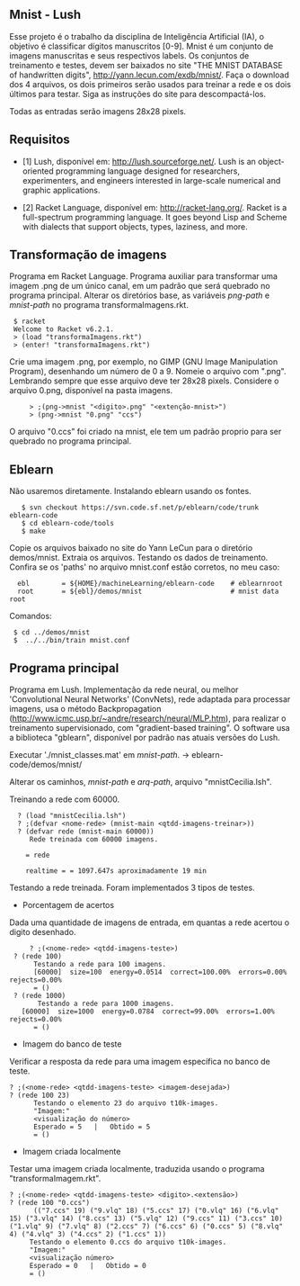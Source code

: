 Mnist - Lush
------------

Esse projeto é o trabalho da disciplina de Inteligência Artificial (IA), o objetivo é classificar dígitos manuscritos [0-9]. Mnist é um conjunto de imagens manuscritas e seus respectivos labels. Os conjuntos de treinamento e testes, devem ser baixados no site "THE MNIST DATABASE of handwritten digits", http://yann.lecun.com/exdb/mnist/. Faça o download dos 4 arquivos, os dois primeiros serão usados para treinar a rede e os dois últimos para testar. Siga as instruções do site para descompactá-los.
  
Todas as entradas serão imagens 28x28 pixels.

Requisitos
---------

  - [1] Lush, disponível em: http://lush.sourceforge.net/. Lush is an object-oriented programming language designed for researchers, experimenters, and engineers interested in large-scale numerical and graphic applications.
  
  - [2] Racket Language, disponível em: http://racket-lang.org/. Racket is a full-spectrum programming language. It goes beyond Lisp and Scheme with dialects that support objects, types, laziness, and more. 
  
Transformação de imagens
------------------------

Programa em Racket Language. Programa auxiliar para transformar uma imagem .png de um único canal, em um padrão que será quebrado no programa principal. Alterar os diretórios base, as variáveis *png-path* e *mnist-path* no programa transformaImagens.rkt.

	 $ racket 
	 Welcome to Racket v6.2.1.
	 > (load "transformaImagens.rkt")
	 > (enter! "transformaImagens.rkt")
  
Crie uma imagem .png, por exemplo, no GIMP (GNU Image Manipulation Program), desenhando um número de 0 a 9. Nomeie o arquivo com "<digito-desenhado>.png". Lembrando sempre que esse arquivo deve ter 28x28 pixels. Considere o arquivo 0.png, disponível na pasta imagens.

     	 > ;(png->mnist "<digito>.png" "<extenção-mnist>")
       	 > (png->mnist "0.png" "ccs")
  
O arquivo "0.ccs" foi criado na mnist, ele tem um padrão proprio para ser quebrado no programa principal.

Eblearn
-------

Não usaremos diretamente. Instalando eblearn usando os fontes.

	   $ svn checkout https://svn.code.sf.net/p/eblearn/code/trunk eblearn-code
	   $ cd eblearn-code/tools
	   $ make

Copie os arquivos baixado no site do Yann LeCun para o diretório demos/mnist. Extraia os arquivos. Testando os dados de treinamento. Confira se os 'paths' no arquivo mnist.conf estão corretos, no meu caso:

      ebl        = ${HOME}/machineLearning/eblearn-code    # eblearnroot                                                                    
      root       = ${ebl}/demos/mnist                      # mnist data root   

Comandos:

	 $ cd ../demos/mnist
	 $  ../../bin/train mnist.conf

Programa principal
------------------
  
Programa em Lush. Implementação da rede neural, ou melhor 'Convolutional Neural Networks' (ConvNets), rede adaptada para processar imagens, usa o método Backpropagation (http://www.icmc.usp.br/~andre/research/neural/MLP.htm), para realizar o treinamento supervisionado, com "gradient-based training". O software usa a biblioteca "gblearn", disponível por padrão nas atuais versões do Lush.

Executar './mnist_classes.mat' em *mnist-path*. -> eblearn-code/demos/mnist/

Alterar os caminhos, *mnist-path* e *arq-path*, arquivo "mnistCecilia.lsh".
    
Treinando a rede com 60000.

	  ? (load "mnistCecilia.lsh")
	  ? ;(defvar <nome-rede> (mnist-main <qtdd-imagens-treinar>))
	  ? (defvar rede (mnist-main 60000))
	     Rede treinada com 60000 imagens.
  
	    = rede
    
	    realtime = = 1097.647s aproximadamente 19 min
  
Testando a rede treinada. Foram implementados 3 tipos de testes.

* Porcentagem de acertos

Dada uma quantidade de imagens de entrada, em quantas a rede acertou o digito desenhado.

     	 ? ;(<nome-rede> <qtdd-imagens-teste>)
	 ? (rede 100)
	      Testando a rede para 100 imagens.
	      [60000]  size=100  energy=0.0514  correct=100.00%  errors=0.00%  rejects=0.00%
	      = ()
	 ? (rede 1000)
     	   Testando a rede para 1000 imagens.
	   [60000]  size=1000  energy=0.0784  correct=99.00%  errors=1.00%  rejects=0.00%
	      = ()  
 
* Imagem do banco de teste

Verificar a resposta da rede para uma imagem específica no banco de teste.
   
	? ;(<nome-rede> <qtdd-imagens-teste> <imagem-desejada>)
	? (rede 100 23)
          Testando o elemento 23 do arquivo t10k-images.
          "Imagem:"
          <visualização do número>
          Esperado = 5   |   Obtido = 5 
          = ()

* Imagem criada localmente

Testar uma imagem criada localmente, traduzida usando o programa "transformaImagem.rkt".
    
	? ;(<nome-rede> <qtdd-imagens-teste> <digito>.<extensão>)
	? (rede 100 "0.ccs")
          (("7.ccs" 19) ("9.vlq" 18) ("5.ccs" 17) ("0.vlq" 16) ("6.vlq" 15) ("3.vlq" 14) ("8.ccs" 13) ("5.vlq" 12) ("9.ccs" 11) ("3.ccs" 10) ("1.vlq" 9) ("7.vlq" 8) ("2.ccs" 7) ("6.ccs" 6) ("0.ccs" 5) ("8.vlq" 4) ("4.vlq" 3) ("4.ccs" 2) ("1.ccs" 1))
         Testando o elemento 0.ccs do arquivo t10k-images.
         "Imagem:"
         <visualização número>
         Esperado = 0   |   Obtido = 0 
         = ()
